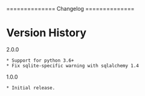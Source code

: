 ============== Changelog ==============

# Version History

2.0.0

    * Support for python 3.6+
    * Fix sqlite-specific warning with sqlalchemy 1.4

1.0.0

    * Initial release.
